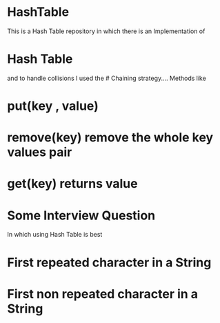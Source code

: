 # HashTable
This is a  Hash Table repository in which there is an Implementation of 
# Hash Table
and to handle collisions I used the # Chaining strategy....
Methods like 
# put(key , value)
# remove(key) remove the whole key values pair
# get(key) returns value
# Some Interview Question 
In which using Hash Table is best 
# First repeated character in a String
# First non repeated character in a String
